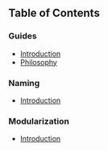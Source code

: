 ## Table of Contents

### Guides
* [Introduction](./README.md)
* [Philosophy](./philosophy.md)


### Naming
* [Introduction](./naming/README.md)


### Modularization
* [Introduction](./modularization/README.md)

